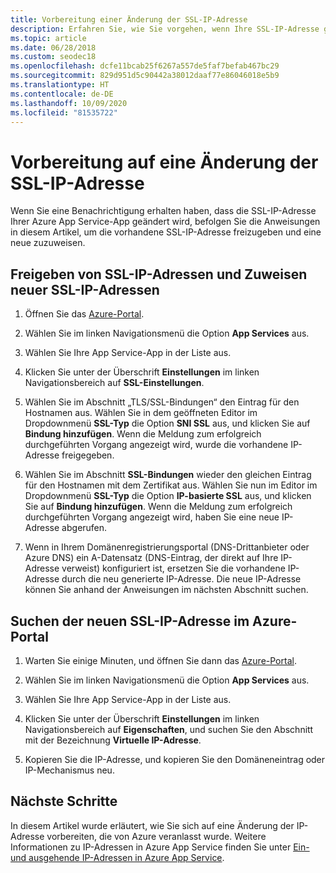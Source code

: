 ```yaml
---
title: Vorbereitung einer Änderung der SSL-IP-Adresse
description: Erfahren Sie, wie Sie vorgehen, wenn Ihre SSL-IP-Adresse geändert werden soll, damit Ihre App nach der Änderung weiterhin funktioniert.
ms.topic: article
ms.date: 06/28/2018
ms.custom: seodec18
ms.openlocfilehash: dcfe11bcab25f6267a557de5faf7befab467bc29
ms.sourcegitcommit: 829d951d5c90442a38012daaf77e86046018e5b9
ms.translationtype: HT
ms.contentlocale: de-DE
ms.lasthandoff: 10/09/2020
ms.locfileid: "81535722"
---
```

# <a name="how-to-prepare-for-an-ssl-ip-address-change"></a>Vorbereitung auf eine Änderung der SSL-IP-Adresse

Wenn Sie eine Benachrichtigung erhalten haben, dass die SSL-IP-Adresse Ihrer Azure App Service-App geändert wird, befolgen Sie die Anweisungen in diesem Artikel, um die vorhandene SSL-IP-Adresse freizugeben und eine neue zuzuweisen.

## <a name="release-ssl-ip-addresses-and-assign-new-ones"></a>Freigeben von SSL-IP-Adressen und Zuweisen neuer SSL-IP-Adressen

1.  Öffnen Sie das [Azure-Portal](https://portal.azure.com).

2.  Wählen Sie im linken Navigationsmenü die Option **App Services** aus.

3.  Wählen Sie Ihre App Service-App in der Liste aus.

4.  Klicken Sie unter der Überschrift **Einstellungen** im linken Navigationsbereich auf **SSL-Einstellungen**.

1. Wählen Sie im Abschnitt „TLS/SSL-Bindungen“ den Eintrag für den Hostnamen aus. Wählen Sie in dem geöffneten Editor im Dropdownmenü **SSL-Typ** die Option **SNI SSL** aus, und klicken Sie auf **Bindung hinzufügen**. Wenn die Meldung zum erfolgreich durchgeführten Vorgang angezeigt wird, wurde die vorhandene IP-Adresse freigegeben.

6.  Wählen Sie im Abschnitt **SSL-Bindungen** wieder den gleichen Eintrag für den Hostnamen mit dem Zertifikat aus. Wählen Sie nun im Editor im Dropdownmenü **SSL-Typ** die Option **IP-basierte SSL** aus, und klicken Sie auf **Bindung hinzufügen**. Wenn die Meldung zum erfolgreich durchgeführten Vorgang angezeigt wird, haben Sie eine neue IP-Adresse abgerufen.

7.  Wenn in Ihrem Domänenregistrierungsportal (DNS-Drittanbieter oder Azure DNS) ein A-Datensatz (DNS-Eintrag, der direkt auf Ihre IP-Adresse verweist) konfiguriert ist, ersetzen Sie die vorhandene IP-Adresse durch die neu generierte IP-Adresse. Die neue IP-Adresse können Sie anhand der Anweisungen im nächsten Abschnitt suchen.

## <a name="find-the-new-ssl-ip-address-in-the-azure-portal"></a>Suchen der neuen SSL-IP-Adresse im Azure-Portal

1.  Warten Sie einige Minuten, und öffnen Sie dann das [Azure-Portal](https://portal.azure.com).

2.  Wählen Sie im linken Navigationsmenü die Option **App Services** aus.

3.  Wählen Sie Ihre App Service-App in der Liste aus.

4.  Klicken Sie unter der Überschrift **Einstellungen** im linken Navigationsbereich auf **Eigenschaften**, und suchen Sie den Abschnitt mit der Bezeichnung **Virtuelle IP-Adresse**.

5. Kopieren Sie die IP-Adresse, und kopieren Sie den Domäneneintrag oder IP-Mechanismus neu.

## <a name="next-steps"></a>Nächste Schritte

In diesem Artikel wurde erläutert, wie Sie sich auf eine Änderung der IP-Adresse vorbereiten, die von Azure veranlasst wurde. Weitere Informationen zu IP-Adressen in Azure App Service finden Sie unter [Ein- und ausgehende IP-Adressen in Azure App Service](overview-inbound-outbound-ips.md).
